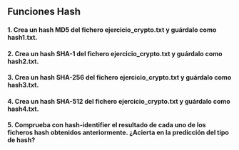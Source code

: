 <h2>Funciones Hash</h2>

<h4>1. Crea un hash MD5 del fichero ejercicio_crypto.txt y guárdalo como hash1.txt.</h4>

<h4>2. Crea un hash SHA-1 del fichero ejercicio_crypto.txt y guárdalo como hash2.txt.</h4>

<h4>3. Crea un hash SHA-256 del fichero ejercicio_crypto.txt y guárdalo como hash3.txt.</h4>

<h4>4. Crea un hash SHA-512 del fichero ejercicio_crypto.txt y guárdalo como hash4.txt.</h4>

<h4>5. Comprueba con hash-identifier el resultado de cada uno de los ficheros hash obtenidos
anteriormente. ¿Acierta en la predicción del tipo de hash?</h4>
